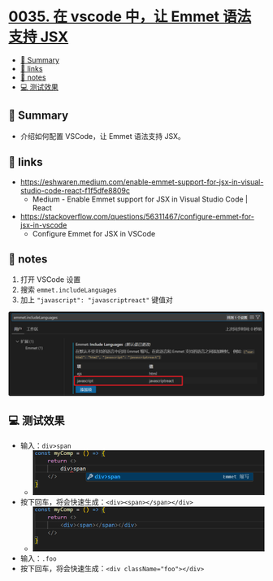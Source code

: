 # [0035. 在 vscode 中，让 Emmet 语法支持 JSX](https://github.com/Tdahuyou/react/tree/main/0035.%20%E5%9C%A8%20vscode%20%E4%B8%AD%EF%BC%8C%E8%AE%A9%20Emmet%20%E8%AF%AD%E6%B3%95%E6%94%AF%E6%8C%81%20JSX/README.md)

<!-- region:toc -->
- [📝 Summary](#-summary)
- [🔗 links](#-links)
- [📒 notes](#-notes)
- [💻 测试效果](#-测试效果)
<!-- endregion:toc -->

## 📝 Summary

- 介绍如何配置 VSCode，让 Emmet 语法支持 JSX。

## 🔗 links

- https://eshwaren.medium.com/enable-emmet-support-for-jsx-in-visual-studio-code-react-f1f5dfe8809c
  - Medium - Enable Emmet support for JSX in Visual Studio Code | React
- https://stackoverflow.com/questions/56311467/configure-emmet-for-jsx-in-vscode
  - Configure Emmet for JSX in VSCode

## 📒 notes

1. 打开 VSCode 设置
2. 搜索 `emmet.includeLanguages`
3. 加上 `"javascript": "javascriptreact"` 键值对

![](md-imgs/2024-11-06-19-23-25.png)

## 💻 测试效果

- 输入：`div>span`
  - ![](md-imgs/2024-11-06-19-23-40.png)
- 按下回车，将会快速生成：`<div><span></span></div>`
  - ![](md-imgs/2024-11-06-19-23-46.png)
- 输入：`.foo`
- 按下回车，将会快速生成：`<div className="foo"></div>`